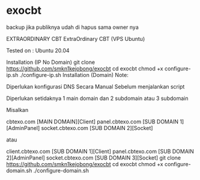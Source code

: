 # exocbt
backup jika publiknya udah di hapus sama owner nya


EXTRAORDINARY CBT
ExtraOrdinary CBT (VPS Ubuntu)

Tested on : Ubuntu 20.04

Installation (IP No Domain)
git clone https://github.com/smkn1kejobong/exocbt
cd exocbt
chmod +x configure-ip.sh
./configure-ip.sh
Installation (Domain)
Note:

Diperlukan konfigurasi DNS Secara Manual Sebelum menjalankan script

Diperlukan setidaknya 1 main domain dan 2 subdomain atau 3 subdomain

Misalkan

cbtexo.com [MAIN DOMAIN][Client]
panel.cbtexo.com [SUB DOMAIN 1][AdminPanel]
socket.cbtexo.com [SUB DOMAIN 2][Socket]

atau

client.cbtexo.com [SUB DOMAIN 1][Client]
panel.cbtexo.com [SUB DOMAIN 2][AdminPanel]
socket.cbtexo.com [SUB DOMAIN 3][Socket]
git clone https://github.com/smkn1kejobong/exocbt
cd exocbt
chmod +x configure-domain.sh
./configure-domain.sh
